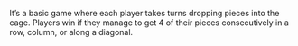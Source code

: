 It’s a basic game where each player takes turns dropping pieces into the cage. Players win if they manage to get 4 of their pieces consecutively in a row, column, or along a diagonal.